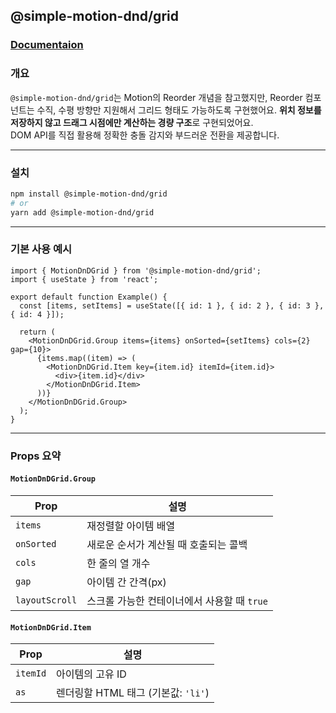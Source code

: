 ## @simple-motion-dnd/grid

### [Documentaion](https://simple-motion-dnd-docs.vercel.app/docs)

### 개요

`@simple-motion-dnd/grid`는 Motion의 Reorder 개념을 참고했지만, Reorder 컴포넌트는 수직, 수평 방향만 지원해서 그리드 형태도 가능하도록 구현했어요.
**위치 정보를 저장하지 않고 드래그 시점에만 계산하는 경량 구조**로 구현되었어요.  
DOM API를 직접 활용해 정확한 충돌 감지와 부드러운 전환을 제공합니다.

---

### 설치

```bash
npm install @simple-motion-dnd/grid
# or
yarn add @simple-motion-dnd/grid
```

---

### 기본 사용 예시

```tsx
import { MotionDnDGrid } from '@simple-motion-dnd/grid';
import { useState } from 'react';

export default function Example() {
  const [items, setItems] = useState([{ id: 1 }, { id: 2 }, { id: 3 }, { id: 4 }]);

  return (
    <MotionDnDGrid.Group items={items} onSorted={setItems} cols={2} gap={10}>
      {items.map((item) => (
        <MotionDnDGrid.Item key={item.id} itemId={item.id}>
          <div>{item.id}</div>
        </MotionDnDGrid.Item>
      ))}
    </MotionDnDGrid.Group>
  );
}
```

---

### Props 요약

#### `MotionDnDGrid.Group`

| Prop           | 설명                                        |
| -------------- | ------------------------------------------- |
| `items`        | 재정렬할 아이템 배열                        |
| `onSorted`     | 새로운 순서가 계산될 때 호출되는 콜백       |
| `cols`         | 한 줄의 열 개수                             |
| `gap`          | 아이템 간 간격(px)                          |
| `layoutScroll` | 스크롤 가능한 컨테이너에서 사용할 때 `true` |

#### `MotionDnDGrid.Item`

| Prop     | 설명                                |
| -------- | ----------------------------------- |
| `itemId` | 아이템의 고유 ID                    |
| `as`     | 렌더링할 HTML 태그 (기본값: `'li'`) |
